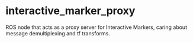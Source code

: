 interactive_marker_proxy
========================

ROS node that acts as a proxy server for Interactive Markers, caring about message demultiplexing and tf transforms.


